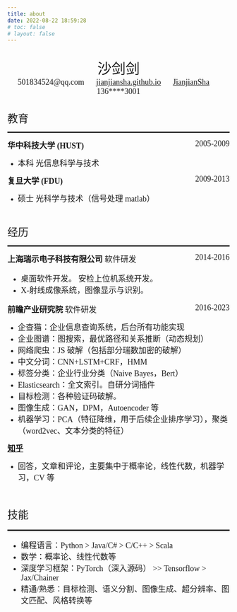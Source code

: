 ```yaml
---
title: about
date: 2022-08-22 18:59:28
# toc: false
# layout: false
---
```



<script src="https://kit.fontawesome.com/fff3aa0c8a.js" crossorigin="anonymous"></script>

<br/>

<div align='center'>
<font face="Fontin SmallCaps" size="6">沙剑剑</font>
</div>


<center>
<font face="LMSans12" size="4"><i class="fa-solid fa-envelope"></i> 501834524@qq.com &emsp; <i class="fa-solid fa-link"></i> <a href='https://jianjiansha.github.io/'>jianjiansha.github.io</a> &emsp; <i class="fa-brands fa-github"></i> <a href='https://github.com/JianjianSha'>JianjianSha</a> &emsp; <i class="fa-solid fa-phone"></i> 136****3001</font>
</center>

<br/>

<font face='Fontin SmallCaps' size="5"><i class="fa-solid fa-graduation-cap"></i> 教育</font>

<!-- <hr> -->
<hr style="border-top: 2px solid; width: 100%;">

<div><font face='TeXGyreTermes' size='4.5'><b>华中科技大学 (HUST)</b><span style="float:right;">2005-2009</span></font> </div>

- <font face='TeXGyreTermes' size='4'>本科 光信息科学与技术</font>

<div><font face='TeXGyreTermes' size='4.5'><b>复旦大学 (FDU)</b><span style="float:right;">2009-2013</span></font> </div>

- <font face='TeXGyreTermes' size='4'>硕士 光科学与技术（信号处理 matlab）</font>

<br/>

<font face='Fontin SmallCaps' size="5"><i class="fa-solid fa-user-group"></i> 经历</font>

<!-- <hr> -->
<hr style="border-top: 2px solid; width: 100%;">


<div><font face='TeXGyreTermes' size='4.5'><b>上海瑞示电子科技有限公司</b> 软件研发<span style="float:right;">2014-2016</span></font></div>

<font face='TeXGyreTermes' size='4'>

- 桌面软件开发。 安检上位机系统开发。
- X-射线成像系统，图像显示与识别。

</font>

<div><font face='TeXGyreTermes' size='4.5'><b>前瞻产业研究院</b> 软件研发<span style="float:right;">2016-2023</span></font></div>

- <font face='TeXGyreTermes' size='4'>企查猫：企业信息查询系统，后台所有功能实现</font>
- <font face='TeXGyreTermes' size='4'>企业图谱：图搜索，最优路径和关系推断（动态规划）</font>
- <font face='TeXGyreTermes' size='4'>网络爬虫：JS 破解（包括部分瑞数加密的破解）</font>
- <font face='TeXGyreTermes' size='4'>中文分词：CNN+LSTM+CRF，HMM</font>
- <font face='TeXGyreTermes' size='4'>标签分类：企业行业分类（Naive Bayes，Bert）</font>
- <font face='TeXGyreTermes' size='4'>Elasticsearch：全文索引。自研分词插件</font>
- <font face='TeXGyreTermes' size='4'>目标检测：各种验证码破解。</font>
- <font face='TeXGyreTermes' size='4'>图像生成：GAN，DPM，Autoencoder 等</font>
- <font face='TeXGyreTermes' size='4'>机器学习：PCA（特征降维，用于后续企业排序学习），聚类（word2vec、文本分类的特征）</font>

<div><font face='TeXGyreTermes' size='4.5'><b><a href="https://www.zhihu.com/people/tsukaookami">知乎</a></b></font></div>

- <font face='TeXGyreTermes' size='4'>回答，文章和评论，主要集中于概率论，线性代数，机器学习，CV 等<font>


<br/>

<font face='Fontin SmallCaps' size="5"><i class="fa-solid fa-gears"></i> 技能</font>

<!-- <hr> -->
<hr style="border-top: 2px solid; width: 100%;">

- <font face='TeXGyreTermes' size='4'>编程语言：Python > Java/C# > C/C++ > Scala</font>
- <font face='TeXGyreTermes' size='4'>数学：概率论、线性代数等</font>
- <font face='TeXGyreTermes' size='4'>深度学习框架：PyTorch（深入源码） >> Tensorflow > Jax/Chainer</font>
- <font face='TeXGyreTermes' size='4'>精通/熟悉：目标检测、语义分割、图像生成、超分辨率、图文匹配、风格转换等</font>